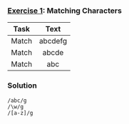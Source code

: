 ### [Exercise 1](https://regexone.com/lesson/introduction_abcs): Matching Characters

| Task  |  Text   |
| ----- | :-----: |
| Match | abcdefg |
| Match |  abcde  |
| Match |   abc   |

### Solution

```
/abc/g
/\w/g
/[a-z]/g
```
